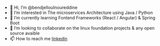 - 👋 Hi, I’m @bendjelloulnoureddine
- 👀 I’m interested in The microservices Architecture using Java / Python
- 🌱 I’m currently learning Fontend Frameworks (React / Angular) & Spring Boot
- 💞️ I’m looking to collaborate on the linux foundation projects & any open source avaible
- 📫 How to reach me [linkedin](https://www.linkedin.com/in/noureddine-bendjelloul-28b0571bb/)

<!---
bendjelloulnoureddine/bendjelloulnoureddine is a ✨ special ✨ repository because its `README.md` (this file) appears on your GitHub profile.
You can click the Preview link to take a look at your changes.
--->
